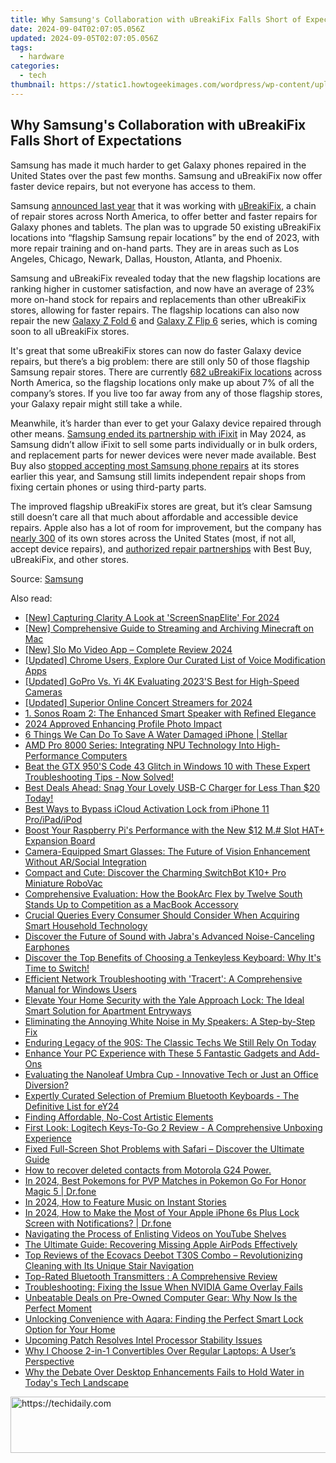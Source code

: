 ```yaml
---
title: Why Samsung's Collaboration with uBreakiFix Falls Short of Expectations
date: 2024-09-04T02:07:05.056Z
updated: 2024-09-05T02:07:05.056Z
tags:
  - hardware
categories:
  - tech
thumbnail: https://static1.howtogeekimages.com/wordpress/wp-content/uploads/2024/07/ubreakifix.jpg
---
```


## Why Samsung's Collaboration with uBreakiFix Falls Short of Expectations

Samsung has made it much harder to get Galaxy phones repaired in the United States over the past few months. Samsung and uBreakiFix now offer faster device repairs, but not everyone has access to them.

 Samsung [announced last year](https://easy-unlock-android.techidaily.com/top-15-apps-to-hack-wifi-password-on-nokia-c32-by-drfone-android/) that it was working with [uBreakiFix](https://www.ubreakifix.com/), a chain of repair stores across North America, to offer better and faster repairs for Galaxy phones and tablets. The plan was to upgrade 50 existing uBreakiFix locations into “flagship Samsung repair locations” by the end of 2023, with more repair training and on-hand parts. They are in areas such as Los Angeles, Chicago, Newark, Dallas, Houston, Atlanta, and Phoenix.

 Samsung and uBreakiFix revealed today that the new flagship locations are ranking higher in customer satisfaction, and now have an average of 23% more on-hand stock for repairs and replacements than other uBreakiFix stores, allowing for faster repairs. The flagship locations can also now repair the new [Galaxy Z Fold 6](https://instagram-video-files.techidaily.com/updated-2024-approved-instagrams-best-grids-built-by-the-top-tools-compiled-here/) and [Galaxy Z Flip 6](https://ai-live-streaming.techidaily.com/new-in-2024-a-basic-guidebook-to-live-selling-in-todays-digital-world/) series, which is coming soon to all uBreakiFix stores.

 It's great that some uBreakiFix stores can now do faster Galaxy device repairs, but there’s a big problem: there are still only 50 of those flagship Samsung repair stores. There are currently [682 uBreakiFix locations](https://www.ubreakifix.com/locations) across North America, so the flagship locations only make up about 7% of all the company’s stores. If you live too far away from any of those flagship stores, your Galaxy repair might still take a while.

 Meanwhile, it’s harder than ever to get your Galaxy device repaired through other means. [Samsung ended its partnership with iFixit](https://extra-skills.techidaily.com/in-2024-reality-altered-by-virtual-sight/) in May 2024, as Samsung didn’t allow iFixit to sell some parts individually or in bulk orders, and replacement parts for newer devices were never made available. Best Buy also [stopped accepting most Samsung phone repairs](https://extra-skills.techidaily.com/in-2024-reality-altered-by-virtual-sight/) at its stores earlier this year, and Samsung still limits independent repair shops from fixing certain phones or using third-party parts.

 The improved flagship uBreakiFix stores are great, but it’s clear Samsung still doesn’t care all that much about affordable and accessible device repairs. Apple also has a lot of room for improvement, but the company has [nearly 300](https://www.apple.com/retail/storelist/) of its own stores across the United States (most, if not all, accept device repairs), and [authorized repair partnerships](https://getsupport.apple.com/repair-locations?locale=en%5FUS) with Best Buy, uBreakiFix, and other stores.

 Source: [Samsung](https://shop-links.co/link/?exclusive=1&publisher_slug=itechdaily19598&url=https%3A%2F%2Fnews.samsung.com%2Fus%2Fubreakifix-by-asurion-flagship-samsung-repair-locations-earn-networks-top-customer-experience-metrics%2F)

<ins class="adsbygoogle"
     style="display:block"
     data-ad-format="autorelaxed"
     data-ad-client="ca-pub-7571918770474297"
     data-ad-slot="1223367746"></ins>



<ins class="adsbygoogle"
     style="display:block"
     data-ad-client="ca-pub-7571918770474297"
     data-ad-slot="8358498916"
     data-ad-format="auto"
     data-full-width-responsive="true"></ins>

<span class="atpl-alsoreadstyle">Also read:</span>
<div><ul>
<li><a href="https://screen-capture.techidaily.com/new-capturing-clarity-a-look-at-screensnapelite-for-2024/"><u>[New] Capturing Clarity  A Look at 'ScreenSnapElite' For 2024</u></a></li>
<li><a href="https://digital-screen-recording.techidaily.com/new-comprehensive-guide-to-streaming-and-archiving-minecraft-on-mac/"><u>[New] Comprehensive Guide to Streaming and Archiving Minecraft on Mac</u></a></li>
<li><a href="https://extra-guidance.techidaily.com/1717097917984-new-slo-mo-video-app-complete-review-2024/"><u>[New] Slo Mo Video App – Complete Review 2024</u></a></li>
<li><a href="https://extra-lessons.techidaily.com/updated-chrome-users-explore-our-curated-list-of-voice-modification-apps/"><u>[Updated] Chrome Users, Explore Our Curated List of Voice Modification Apps</u></a></li>
<li><a href="https://some-techniques.techidaily.com/updated-gopro-vs-yi-4k-evaluating-2023s-best-for-high-speed-cameras/"><u>[Updated] GoPro Vs. Yi 4K  Evaluating 2023'S Best for High-Speed Cameras</u></a></li>
<li><a href="https://article-posts.techidaily.com/updated-superior-online-concert-streamers-for-2024/"><u>[Updated] Superior Online Concert Streamers for 2024</u></a></li>
<li><a href="https://hardware-help.techidaily.com/1-sonos-roam-2-the-enhanced-smart-speaker-with-refined-elegance/"><u>1. Sonos Roam 2: The Enhanced Smart Speaker with Refined Elegance</u></a></li>
<li><a href="https://fox-access.techidaily.com/2024-approved-enhancing-profile-photo-impact/"><u>2024 Approved  Enhancing Profile Photo Impact</u></a></li>
<li><a href="https://phone-solutions.techidaily.com/6-things-we-can-do-to-save-a-water-damaged-iphone-stellar-by-stellar-data-recovery-ios-iphone-data-recovery/"><u>6 Things We Can Do To Save A Water Damaged iPhone | Stellar</u></a></li>
<li><a href="https://hardware-help.techidaily.com/amd-pro-8000-series-integrating-npu-technology-into-high-performance-computers/"><u>AMD Pro 8000 Series: Integrating NPU Technology Into High-Performance Computers</u></a></li>
<li><a href="https://driver-error.techidaily.com/beat-the-gtx-950s-code-43-glitch-in-windows-10-with-these-expert-troubleshooting-tips-now-solved/"><u>Beat the GTX 950'S Code 43 Glitch in Windows 10 with These Expert Troubleshooting Tips - Now Solved!</u></a></li>
<li><a href="https://hardware-help.techidaily.com/best-deals-ahead-snag-your-lovely-usb-c-charger-for-less-than-20-today/"><u>Best Deals Ahead: Snag Your Lovely USB-C Charger for Less Than $20 Today!</u></a></li>
<li><a href="https://activate-lock.techidaily.com/best-ways-to-bypass-icloud-activation-lock-from-iphone-11-proipadipod-by-drfone-ios/"><u>Best Ways to Bypass iCloud Activation Lock from iPhone 11 Pro/iPad/iPod</u></a></li>
<li><a href="https://hardware-help.techidaily.com/boost-your-raspberry-pis-performance-with-the-new-12-m-slot-hatplus-expansion-board/"><u>Boost Your Raspberry Pi's Performance with the New $12 M.# Slot HAT+ Expansion Board</u></a></li>
<li><a href="https://hardware-help.techidaily.com/camera-equipped-smart-glasses-the-future-of-vision-enhancement-without-arsocial-integration/"><u>Camera-Equipped Smart Glasses: The Future of Vision Enhancement Without AR/Social Integration</u></a></li>
<li><a href="https://hardware-help.techidaily.com/compact-and-cute-discover-the-charming-switchbot-k10plus-pro-miniature-robovac/"><u>Compact and Cute: Discover the Charming SwitchBot K10+ Pro Miniature RoboVac</u></a></li>
<li><a href="https://hardware-help.techidaily.com/comprehensive-evaluation-how-the-bookarc-flex-by-twelve-south-stands-up-to-competition-as-a-macbook-accessory/"><u>Comprehensive Evaluation: How the BookArc Flex by Twelve South Stands Up to Competition as a MacBook Accessory</u></a></li>
<li><a href="https://hardware-help.techidaily.com/crucial-queries-every-consumer-should-consider-when-acquiring-smart-household-technology/"><u>Crucial Queries Every Consumer Should Consider When Acquiring Smart Household Technology</u></a></li>
<li><a href="https://hardware-help.techidaily.com/discover-the-future-of-sound-with-jabras-advanced-noise-canceling-earphones/"><u>Discover the Future of Sound with Jabra's Advanced Noise-Canceling Earphones</u></a></li>
<li><a href="https://hardware-help.techidaily.com/discover-the-top-benefits-of-choosing-a-tenkeyless-keyboard-why-its-time-to-switch/"><u>Discover the Top Benefits of Choosing a Tenkeyless Keyboard: Why It's Time to Switch!</u></a></li>
<li><a href="https://tech-renaissance.techidaily.com/efficient-network-troubleshooting-with-tracert-a-comprehensive-manual-for-windows-users/"><u>Efficient Network Troubleshooting with 'Tracert': A Comprehensive Manual for Windows Users</u></a></li>
<li><a href="https://hardware-help.techidaily.com/elevate-your-home-security-with-the-yale-approach-lock-the-ideal-smart-solution-for-apartment-entryways/"><u>Elevate Your Home Security with the Yale Approach Lock: The Ideal Smart Solution for Apartment Entryways</u></a></li>
<li><a href="https://hardware-help.techidaily.com/eliminating-the-annoying-white-noise-in-my-speakers-a-step-by-step-fix/"><u>Eliminating the Annoying White Noise in My Speakers: A Step-by-Step Fix</u></a></li>
<li><a href="https://hardware-help.techidaily.com/enduring-legacy-of-the-90s-the-classic-techs-we-still-rely-on-today/"><u>Enduring Legacy of the 90S: The Classic Techs We Still Rely On Today</u></a></li>
<li><a href="https://hardware-help.techidaily.com/enhance-your-pc-experience-with-these-5-fantastic-gadgets-and-add-ons/"><u>Enhance Your PC Experience with These 5 Fantastic Gadgets and Add-Ons</u></a></li>
<li><a href="https://hardware-help.techidaily.com/evaluating-the-nanoleaf-umbra-cup-innovative-tech-or-just-an-office-diversion/"><u>Evaluating the Nanoleaf Umbra Cup - Innovative Tech or Just an Office Diversion?</u></a></li>
<li><a href="https://hardware-help.techidaily.com/expertly-curated-selection-of-premium-bluetooth-keyboards-the-definitive-list-for-ey24/"><u>Expertly Curated Selection of Premium Bluetooth Keyboards - The Definitive List for eY24</u></a></li>
<li><a href="https://extra-tips.techidaily.com/finding-affordable-no-cost-artistic-elements/"><u>Finding Affordable, No-Cost Artistic Elements</u></a></li>
<li><a href="https://hardware-help.techidaily.com/first-look-logitech-keys-to-go-2-review-a-comprehensive-unboxing-experience/"><u>First Look: Logitech Keys-To-Go 2 Review - A Comprehensive Unboxing Experience</u></a></li>
<li><a href="https://fox-that.techidaily.com/fixed-full-screen-shot-problems-with-safari-discover-the-ultimate-guide/"><u>Fixed Full-Screen Shot Problems with Safari – Discover the Ultimate Guide</u></a></li>
<li><a href="https://blog-min.techidaily.com/how-to-recover-deleted-contacts-from-motorola-g24-power-by-fonelab-android-recover-contacts/"><u>How to recover deleted contacts from Motorola G24 Power.</u></a></li>
<li><a href="https://pokemon-go-android.techidaily.com/in-2024-best-pokemons-for-pvp-matches-in-pokemon-go-for-honor-magic-5-drfone-by-drfone-virtual-android/"><u>In 2024, Best Pokemons for PVP Matches in Pokemon Go For Honor Magic 5 | Dr.fone</u></a></li>
<li><a href="https://facebook-video-content.techidaily.com/in-2024-how-to-feature-music-on-instant-stories/"><u>In 2024, How to Feature Music on Instant Stories</u></a></li>
<li><a href="https://iphone-unlock.techidaily.com/in-2024-how-to-make-the-most-of-your-apple-iphone-6s-plus-lock-screen-with-notifications-drfone-by-drfone-ios/"><u>In 2024, How to Make the Most of Your Apple iPhone 6s Plus Lock Screen with Notifications? | Dr.fone</u></a></li>
<li><a href="https://extra-hints.techidaily.com/navigating-the-process-of-enlisting-videos-on-youtube-shelves/"><u>Navigating the Process of Enlisting Videos on YouTube Shelves</u></a></li>
<li><a href="https://hardware-help.techidaily.com/the-ultimate-guide-recovering-missing-apple-airpods-effectively/"><u>The Ultimate Guide: Recovering Missing Apple AirPods Effectively</u></a></li>
<li><a href="https://hardware-help.techidaily.com/top-reviews-of-the-ecovacs-deebot-t30s-combo-revolutionizing-cleaning-with-its-unique-stair-navigation/"><u>Top Reviews of the Ecovacs Deebot T30S Combo – Revolutionizing Cleaning with Its Unique Stair Navigation</u></a></li>
<li><a href="https://hardware-help.techidaily.com/top-rated-bluetooth-transmitters-a-comprehensive-review/"><u>Top-Rated Bluetooth Transmitters : A Comprehensive Review</u></a></li>
<li><a href="https://win-able.techidaily.com/troubleshooting-fixing-the-issue-when-nvidia-game-overlay-fails/"><u>Troubleshooting: Fixing the Issue When NVIDIA Game Overlay Fails</u></a></li>
<li><a href="https://hardware-help.techidaily.com/unbeatable-deals-on-pre-owned-computer-gear-why-now-is-the-perfect-moment/"><u>Unbeatable Deals on Pre-Owned Computer Gear: Why Now Is the Perfect Moment</u></a></li>
<li><a href="https://hardware-help.techidaily.com/unlocking-convenience-with-aqara-finding-the-perfect-smart-lock-option-for-your-home/"><u>Unlocking Convenience with Aqara: Finding the Perfect Smart Lock Option for Your Home</u></a></li>
<li><a href="https://hardware-help.techidaily.com/upcoming-patch-resolves-intel-processor-stability-issues/"><u>Upcoming Patch Resolves Intel Processor Stability Issues</u></a></li>
<li><a href="https://hardware-help.techidaily.com/why-i-choose-2-in-1-convertibles-over-regular-laptops-a-users-perspective/"><u>Why I Choose 2-in-1 Convertibles Over Regular Laptops: A User’s Perspective</u></a></li>
<li><a href="https://hardware-help.techidaily.com/why-the-debate-over-desktop-enhancements-fails-to-hold-water-in-todays-tech-landscape/"><u>Why the Debate Over Desktop Enhancements Fails to Hold Water in Today's Tech Landscape</u></a></li>
</ul></div>

<!-- affiliate ads begin -->
<a href="https://imp.i357552.net/c/5597632/1013424/11832" target="_top" id="1013424">
  <img src="//a.impactradius-go.com/display-ad/11832-1013424" border="0" alt="https://techidaily.com" width="728" height="90"/>
</a>
<img height="0" width="0" src="https://imp.i357552.net/i/5597632/1013424/11832" style="position:absolute;visibility:hidden;" border="0" />
<!-- affiliate ads end -->
